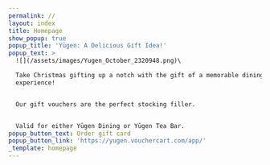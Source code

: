 ```yaml
---
permalink: //
layout: index
title: Homepage
show_popup: true
popup_title: 'Yūgen: A Delicious Gift Idea!'
popup_text: >
  ![](/assets/images/Yugen_October_2320948.png)\

  Take Christmas gifting up a notch with the gift of a memorable dining
  experience!


  Our gift vouchers are the perfect stocking filler.


  Valid for either Yūgen Dining or Yūgen Tea Bar.
popup_button_text: Order gift card
popup_button_link: 'https://yugen.vouchercart.com/app/'
_template: homepage
---
```


